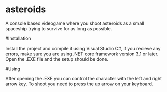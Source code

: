 # asteroids
A console based videogame where you shoot asteroids as a small spaceship trying to survive for as long as possible.



#Installation

  Install the project and compile it using Visual Studio C#, if you recieve any errors, make sure you are using .NET core framework version 3.1 or later.
  Open the .EXE file and the setup should be done.
  
#Using

  After opening the .EXE you can control the character with the left and right arrow key.
  To shoot you need to press the up arrow on your keyboard.
  
